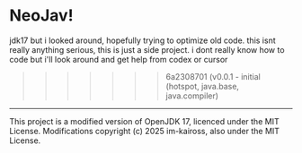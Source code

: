 # NeoJav!

jdk17 but i looked around, hopefully trying to optimize old code. 
this isnt really anything serious, this is just a side project.
i dont really know how to code but i'll look around and get help from codex or cursor

>>>>>>> 6a2308701 (v0.0.1 - initial (hotspot, java.base, java.compiler)





--------------------------------------
This project is a modified version of OpenJDK 17, licenced under the MIT License.
Modifications copyright (c) 2025 im-kaiross, also under the MIT License.
